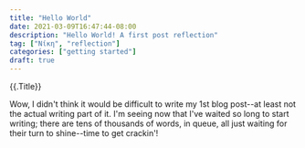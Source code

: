 ```yaml
---
title: "Hello World"
date: 2021-03-09T16:47:44-08:00
description: "Hello World! A first post reflection"
tag: ["Νίκη", "reflection"]
categories: ["getting started"]
draft: true
---
```


{{.Title}}

Wow, I didn't think it would be difficult to write my 1st blog post--at least not the actual writing part of it. I'm seeing now that I've waited so long to start writing; there are tens of thousands of words, in queue, all just waiting for their turn to shine--time to get crackin'!
